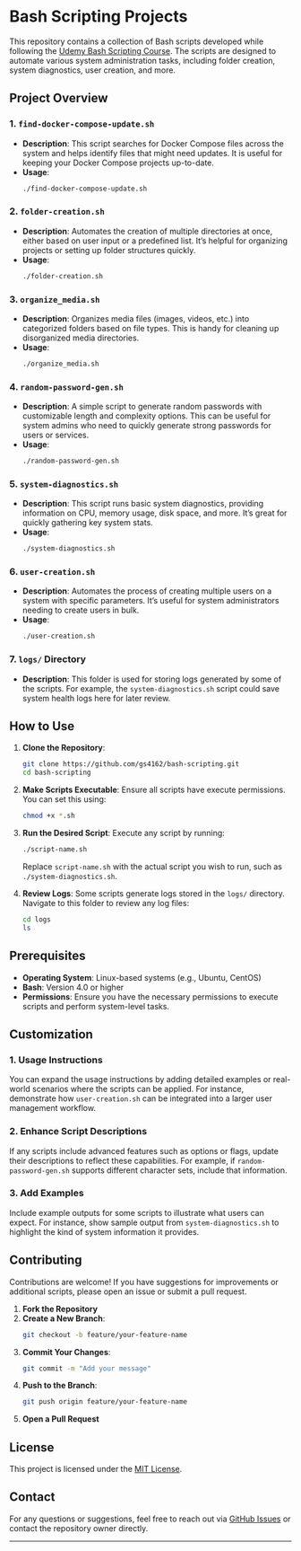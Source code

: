 # Bash Scripting Projects

This repository contains a collection of Bash scripts developed while following the [Udemy Bash Scripting Course](https://www.udemy.com/course/linux-shell-scripting-projects/). The scripts are designed to automate various system administration tasks, including folder creation, system diagnostics, user creation, and more.

## Project Overview

### 1. **`find-docker-compose-update.sh`**
- **Description**: This script searches for Docker Compose files across the system and helps identify files that might need updates. It is useful for keeping your Docker Compose projects up-to-date.
- **Usage**:
  ```bash
  ./find-docker-compose-update.sh
  ```

### 2. **`folder-creation.sh`**
- **Description**: Automates the creation of multiple directories at once, either based on user input or a predefined list. It’s helpful for organizing projects or setting up folder structures quickly.
- **Usage**:
  ```bash
  ./folder-creation.sh
  ```

### 3. **`organize_media.sh`**
- **Description**: Organizes media files (images, videos, etc.) into categorized folders based on file types. This is handy for cleaning up disorganized media directories.
- **Usage**:
  ```bash
  ./organize_media.sh
  ```

### 4. **`random-password-gen.sh`**
- **Description**: A simple script to generate random passwords with customizable length and complexity options. This can be useful for system admins who need to quickly generate strong passwords for users or services.
- **Usage**:
  ```bash
  ./random-password-gen.sh
  ```

### 5. **`system-diagnostics.sh`**
- **Description**: This script runs basic system diagnostics, providing information on CPU, memory usage, disk space, and more. It’s great for quickly gathering key system stats.
- **Usage**:
  ```bash
  ./system-diagnostics.sh
  ```

### 6. **`user-creation.sh`**
- **Description**: Automates the process of creating multiple users on a system with specific parameters. It’s useful for system administrators needing to create users in bulk.
- **Usage**:
  ```bash
  ./user-creation.sh
  ```

### 7. **`logs/` Directory**
- **Description**: This folder is used for storing logs generated by some of the scripts. For example, the `system-diagnostics.sh` script could save system health logs here for later review.

## How to Use

1. **Clone the Repository**:
   ```bash
   git clone https://github.com/gs4162/bash-scripting.git
   cd bash-scripting
   ```

2. **Make Scripts Executable**:
   Ensure all scripts have execute permissions. You can set this using:
   ```bash
   chmod +x *.sh
   ```

3. **Run the Desired Script**:
   Execute any script by running:
   ```bash
   ./script-name.sh
   ```
   Replace `script-name.sh` with the actual script you wish to run, such as `./system-diagnostics.sh`.

4. **Review Logs**:
   Some scripts generate logs stored in the `logs/` directory. Navigate to this folder to review any log files:
   ```bash
   cd logs
   ls
   ```

## Prerequisites

- **Operating System**: Linux-based systems (e.g., Ubuntu, CentOS)
- **Bash**: Version 4.0 or higher
- **Permissions**: Ensure you have the necessary permissions to execute scripts and perform system-level tasks.

## Customization

### 1. **Usage Instructions**
You can expand the usage instructions by adding detailed examples or real-world scenarios where the scripts can be applied. For instance, demonstrate how `user-creation.sh` can be integrated into a larger user management workflow.

### 2. **Enhance Script Descriptions**
If any scripts include advanced features such as options or flags, update their descriptions to reflect these capabilities. For example, if `random-password-gen.sh` supports different character sets, include that information.

### 3. **Add Examples**
Include example outputs for some scripts to illustrate what users can expect. For instance, show sample output from `system-diagnostics.sh` to highlight the kind of system information it provides.

## Contributing

Contributions are welcome! If you have suggestions for improvements or additional scripts, please open an issue or submit a pull request.

1. **Fork the Repository**
2. **Create a New Branch**:
   ```bash
   git checkout -b feature/your-feature-name
   ```
3. **Commit Your Changes**:
   ```bash
   git commit -m "Add your message"
   ```
4. **Push to the Branch**:
   ```bash
   git push origin feature/your-feature-name
   ```
5. **Open a Pull Request**

## License

This project is licensed under the [MIT License](LICENSE).

## Contact

For any questions or suggestions, feel free to reach out via [GitHub Issues](https://github.com/gs4162/bash-scripting/issues) or contact the repository owner directly.

---


